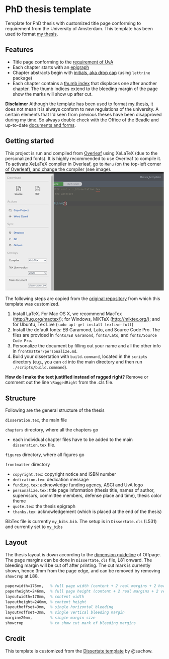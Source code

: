 # PhD thesis template

Template for PhD thesis with customized title page conforming to requirement from the University of Amsterdam. This template has been used to format [my thesis](http://hdl.handle.net/11245.1/57c8d00a-9a32-4c96-a512-231dc6bb27df).

## Features
- Title page conforming to the [requirement of UvA](https://www.uva.nl/binaries/content/assets/uva/en/research/phd/procedures/appendix-b---model-title-page-for-doctoral-thesis-2018_27-09-2019.pdf)
- Each chapter starts with an [epigraph](https://en.wikipedia.org/wiki/Epigraph_(literature))
- Chapter abstracts begin with [initials, aka drop cap](https://en.wikipedia.org/wiki/Initial) (using `lettrine` package)
- Each chapter contains a [thumb index](https://en.wikipedia.org/wiki/Thumb_index) that displaces one after another chapter. The thumb indices extend to the bleeding margin of the page show the marks will show up after cut.

**Disclaimer**  Although the template has been used to format [my thesis](http://hdl.handle.net/11245.1/57c8d00a-9a32-4c96-a512-231dc6bb27df), it does not mean it is always conform to new regulations of the university. A certain elements that I'd seen from previous theses have been disapproved during my time. So always double check with the Office of the Beadle and up-to-date [documents and forms](https://www.uva.nl/en/research/phd/documents-and-forms/documents-and-forms.html).

## Getting started
This project is run and compiled from [Overleaf](overleaf.com) using XeLaTeX (due to the personalized fonts).
It is highly recommended to use Overleaf to compile it. To activate XeLaTeX compiler in Overleaf, go to `Menu` (on the top-left corner of Overleaf), and change the compiler (see image).
![](xelatex.png)

The following steps are copied from the [original repository](https://github.com/suchow/Dissertate) from which this template was customized.

1. Install LaTeX. For Mac OS X, we recommend MacTex (http://tug.org/mactex/); for Windows, MiKTeX (http://miktex.org/); and for Ubuntu, Tex Live (`sudo apt-get install texlive-full`)
2. Install the default fonts: EB Garamond, Lato, and Source Code Pro. The files are provided in `fonts/EB Garamond`, `fonts/Lato`, and `fonts/Source Code Pro`.
3. Personalize the document by filling out your name and all the other info in `frontmatter/personalize.md`.
4. Build your dissertation with `build.command`, located in the `scripts` directory (e.g., you can `cd` into the main directory and then run `./scripts/build.command`).

**How do I make the text justified instead of ragged right?**
Remove or comment out the line `\RaggedRight` from the .cls file.

## Structure

Following are the general structure of the thesis

`disseration.tex`, the main file

`chapters` directory,  where all the chapters go
- each individual chapter files have to be added to the main `disseration.tex` file.

`figures` directory, where all figures go

`frontmatter` directory
- `copyright.tex`: copyright notice and ISBN number
- `dedication.tex`: dedication message
- `funding.tex`: acknowledge funding agency, ASCI and UvA logo 
- `personalize.tex`: title page information (thesis title, names of author, supervisors, committee members, defense place and time), thesis color theme
- `quote.tex`: the thesis epigraph
- `thanks.tex`: acknowledgement (which is placed at the end of the thesis)

BibTex file is currently `my_bibs.bib`. The setup is in `Dissertate.cls` (L531) and currently set to `my_bibs`

## Layout

The thesis layout is down according to the [dimension guideline](https://www.offpage.nl/wp-content/uploads/2016/08/Dimension_guidelines.pdf) of Offpage.
The page margins can be done in `Dissertate.cls` file, L81 onward. The bleeding margin will be 
cut off after printing. The cut mark is currently shown, hence 3mm from the page edge, and
can be removed by removing `showcrop` at L88.

```latex
paperwidth=176mm,   % full page width (content + 2 real margins + 2 horizontal bleeding margins)
paperheight=246mm,  % full page height (content + 2 real margins + 2 vertical bleeding margins )
layoutwidth=170mm,  % content width
layoutheight=240mm, % content height
layouthoffset=3mm,  % single horizontal bleeding 
layoutvoffset=3mm,  % single vertical bleeding margin
margin=20mm,        % single margin size
showcrop            % to show cut mark of bleeding margins
```

## Credit

This template is customized from the [Dissertate template](https://github.com/suchow/Dissertate) by @suchow.